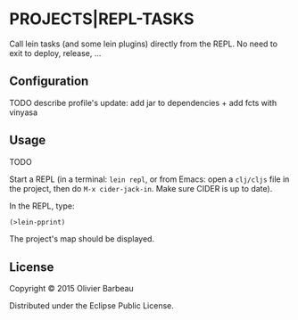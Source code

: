 # PROJECTS|REPL-TASKS

Call lein tasks (and some lein plugins) directly from the REPL.
No need to exit to deploy, release, ...

## Configuration

TODO describe profile's update: add jar to dependencies + add fcts with vinyasa

## Usage

TODO

Start a REPL (in a terminal: `lein repl`, or from Emacs: open a `clj/cljs`
file in the project, then do `M-x cider-jack-in`. Make sure CIDER is up to
date).

In the REPL, type:

```clojure
(>lein-pprint)
```

The project's map should be displayed.

## License

Copyright © 2015 Olivier Barbeau

Distributed under the Eclipse Public License.
